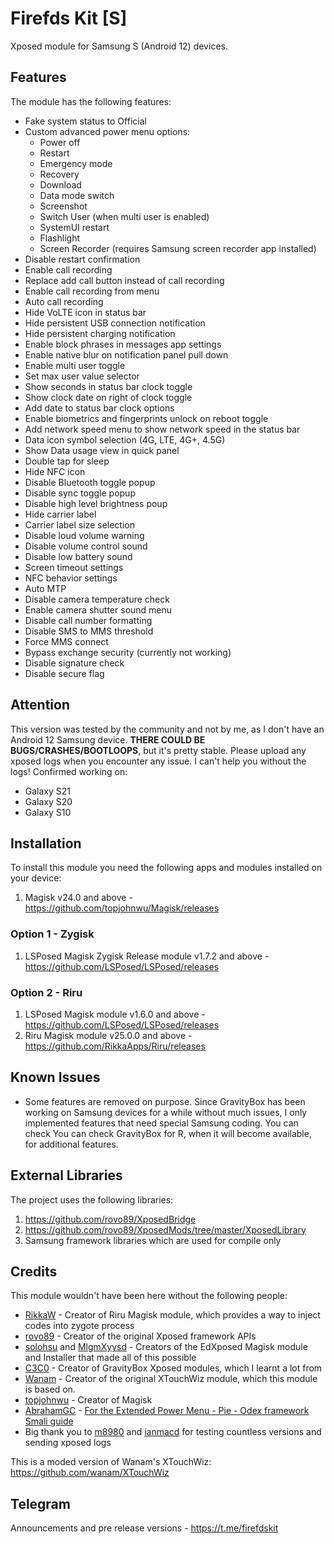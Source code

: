 # Firefds Kit [S]

Xposed module for Samsung S (Android 12) devices.

## Features
The module has the following features:
- Fake system status to Official
- Custom advanced power menu options:
  - Power off
  - Restart
  - Emergency mode
  - Recovery
  - Download
  - Data mode switch
  - Screenshot
  - Switch User (when multi user is enabled)
  - SystemUI restart
  - Flashlight
  - Screen Recorder (requires Samsung screen recorder app installed)
- Disable restart confirmation
- Enable call recording
- Replace add call button instead of call recording
- Enable call recording from menu
- Auto call recording
- Hide VoLTE icon in status bar
- Hide persistent USB connection notification
- Hide persistent charging notification
- Enable block phrases in messages app settings
- Enable native blur on notification panel pull down
- Enable multi user toggle
- Set max user value selector
- Show seconds in status bar clock toggle
- Show clock date on right of clock toggle
- Add date to status bar clock options
- Enable biometrics and fingerprints unlock on reboot toggle
- Add network speed menu to show network speed in the status bar
- Data icon symbol selection (4G, LTE, 4G+, 4.5G)
- Show Data usage view in quick panel
- Double tap for sleep
- Hide NFC icon
- Disable Bluetooth toggle popup
- Disable sync toggle popup
- Disable high level brightness poup
- Hide carrier label
- Carrier label size selection
- Disable loud volume warning
- Disable volume control sound
- Disable low battery sound
- Screen timeout settings
- NFC behavior settings
- Auto MTP
- Disable camera temperature check
- Enable camera shutter sound menu
- Disable call number formatting
- Disable SMS to MMS threshold
- Force MMS connect
- Bypass exchange security (currently not working)
- Disable signature check
- Disable secure flag

## Attention
This version was tested by the community and not by me, as I don't have an Android 12 Samsung device.
**THERE COULD BE BUGS/CRASHES/BOOTLOOPS**, but it's pretty stable.
Please upload any xposed logs when you encounter any issue. I can't help you without the logs!
Confirmed working on:
- Galaxy S21
- Galaxy S20
- Galaxy S10

## Installation

To install this module you need the following apps and modules installed on your device:
1. Magisk v24.0 and above - https://github.com/topjohnwu/Magisk/releases

### Option 1 - Zygisk
1. LSPosed Magisk Zygisk Release module v1.7.2 and above - https://github.com/LSPosed/LSPosed/releases

### Option 2 - Riru
1. LSPosed Magisk module v1.6.0 and above - https://github.com/LSPosed/LSPosed/releases
2. Riru Magisk module v25.0.0 and above - https://github.com/RikkaApps/Riru/releases


## Known Issues

- Some features are removed on purpose. Since GravityBox has been working on Samsung devices for a while without much issues, I only implemented features that need special Samsung coding. You can check You can check GravityBox for R, when it will become available, for additional features.

## External Libraries

The project uses the following libraries:
1. https://github.com/rovo89/XposedBridge
2. https://github.com/rovo89/XposedMods/tree/master/XposedLibrary
3. Samsung framework libraries which are used for compile only

## Credits
This module wouldn't have been here without the following people:
- [RikkaW](https://github.com/RikkaApps) - Creator of Riru Magisk module, which provides a way to inject codes into zygote process
- [rovo89](https://github.com/rovo89) - Creator of the original Xposed framework APIs
- [solohsu](https://github.com/solohsu) and [MlgmXyysd](https://github.com/MlgmXyysd) - Creators of the EdXposed Magisk module and Installer that made all of this possible
- [C3C0](https://github.com/GravityBox) - Creator of GravityBox Xposed modules, which I learnt a lot from
- [Wanam](https://github.com/wanam) - Creator of the original XTouchWiz module, which this module is based on.
- [topjohnwu](https://github.com/topjohnwu) - Creator of Magisk
- [AbrahamGC](https://forum.xda-developers.com/member.php?u=7393522) - [For the Extended Power Menu - Pie - Odex framework Smali guide](https://forum.xda-developers.com/showpost.php?p=78910083&postcount=944)
- Big thank you to [m8980](https://forum.xda-developers.com/m/m8980.1614889) and [ianmacd](https://forum.xda-developers.com/m/ianmacd.7187684) for testing countless versions and sending xposed logs

This is a moded version of Wanam's XTouchWiz:
https://github.com/wanam/XTouchWiz

## Telegram
Announcements and pre release versions - https://t.me/firefdskit
